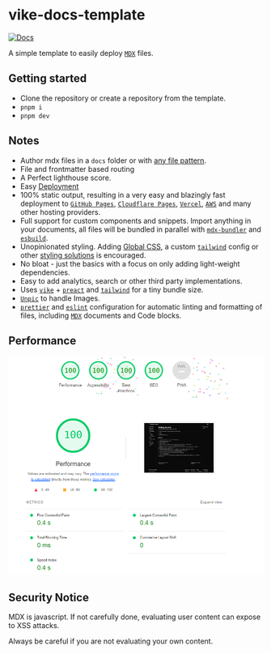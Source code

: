 # vike-docs-template

[![Docs](https://img.shields.io/badge/docs-online-green)](https://vike-docs-template.nicozweifel.com/)

A simple template to easily deploy [`MDX`](https://mdxjs.com/) files.

## Getting started

- Clone the repository or create a repository from the template.
- `pnpm i`
- `pnpm dev`

## Notes

- Author mdx files in a `docs` folder or with [any file pattern](/configuration#options).
- File and frontmatter based routing
- A Perfect lighthouse score.
- Easy [Deployment](https://vike-docs-template.nicozweifel.com/deploy/)
- 100% static output, resulting in a very easy and blazingly fast deployment to [`GitHub Pages`](https://pages.github.com/), [`Cloudflare Pages`](https://pages.cloudflare.com/), [`Vercel`](https://vercel.com/), [`AWS`](https://aws.amazon.com/) and many other hosting providers.
- Full support for custom components and snippets. Import anything in your documents, all files will be bundled in parallel with [`mdx-bundler`](https://github.com/kentcdodds/mdx-bundler) and [`esbuild`](https://esbuild.github.io/).
- Unopinionated styling. Adding [Global CSS](https://vike-docs-template.nicozweifel.com/customization/ui/styling#global-css), a custom [`tailwind`](https://vike-docs-template.nicozweifel.com/customization/ui/styling#tailwind) config or other [styling solutions](https://vike-docs-template.nicozweifel.com/customization/ui/styling) is encouraged.
- No bloat - just the basics with a focus on only adding light-weight dependencies.
- Easy to add analytics, search or other third party implementations.
- Uses [`vike`](https://vike.dev/) + [`preact`](https://preactjs.com/) and [`tailwind`](https://tailwindcss.com/) for a tiny bundle size.
- [`Unpic`](https://unpic.pics/) to handle Images.
- [`prettier`](https://prettier.io/) and [`eslint`](https://eslint.org/) configuration for automatic linting and formatting of files, including [`MDX`](https://mdxjs.com/) documents and Code blocks.

## Performance

![Lighthouse results](/public/lighthouse.png)

## Security Notice

MDX is javascript. If not carefully done, evaluating user content can expose to XSS attacks.

Always be careful if you are not evaluating your own content.
